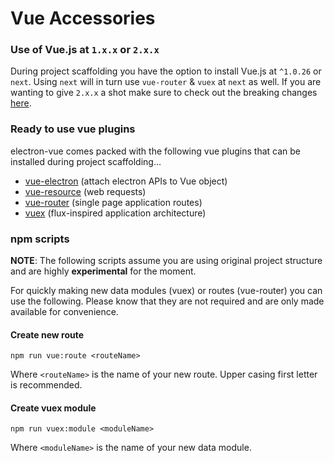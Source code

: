 # Vue Accessories

### Use of Vue.js at `1.x.x` or `2.x.x`
During project scaffolding you have the option to install Vue.js at `^1.0.26` or `next`. Using `next` will in turn use `vue-router` & `vuex` at `next` as well. If you are wanting to give `2.x.x` a shot make sure to check out the breaking changes [here](https://github.com/vuejs/vue/issues/2873).

### Ready to use vue plugins
electron-vue comes packed with the following vue plugins that can be installed during project scaffolding...
  * [vue-electron](https://github.com/SimulatedGREG/vue-electron) (attach electron APIs to Vue object)
  * [vue-resource](https://github.com/vuejs/vue-resource) (web requests)
  * [vue-router](https://github.com/vuejs/vue-router) (single page application routes)
  * [vuex](https://github.com/vuejs/vuex) (flux-inspired application architecture)

### npm scripts
**NOTE**: The following scripts assume you are using original project structure and are highly **experimental** for the moment.

For quickly making new data modules (vuex) or routes (vue-router) you can use the following. Please know that they are not required and are only made available for convenience.

#### Create new route
```
npm run vue:route <routeName>
```
Where `<routeName>` is the name of your new route. Upper casing first letter is recommended.

#### Create vuex module
```
npm run vuex:module <moduleName>
```
Where `<moduleName>` is the name of your new data module.
